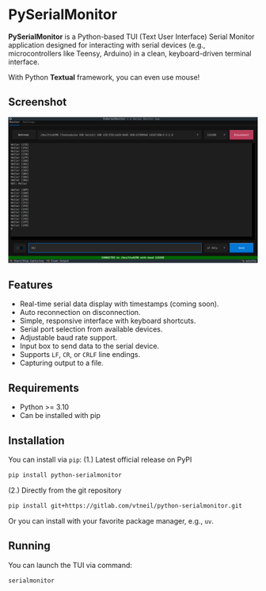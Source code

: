 # PySerialMonitor

**PySerialMonitor** is a Python-based TUI (Text User Interface) Serial Monitor application designed for interacting with serial devices (e.g., microcontrollers like Teensy, Arduino) in a clean, keyboard-driven terminal interface.

With Python **Textual** framework, you can even use mouse!

## Screenshot

![screenshot](docs/Screenshot_20250525_202637.png)

## Features

- Real-time serial data display with timestamps (coming soon).
- Auto reconnection on disconnection.
- Simple, responsive interface with keyboard shortcuts.
- Serial port selection from available devices.
- Adjustable baud rate support.
- Input box to send data to the serial device.
- Supports `LF`, `CR`, or `CRLF` line endings.
- Capturing output to a file.

## Requirements

- Python >= 3.10
- Can be installed with pip

## Installation

You can install via `pip`:
(1.) Latest official release on PyPI
```bash
pip install python-serialmonitor
```
(2.) Directly from the git repository
```bash
pip install git+https://gitlab.com/vtneil/python-serialmonitor.git
```
Or you can install with your favorite package manager, e.g., `uv`.

## Running

You can launch the TUI via command:

```bash
serialmonitor
```
